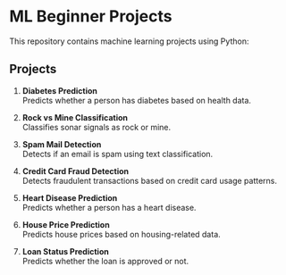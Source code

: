 # ML Beginner Projects

This repository contains machine learning projects using Python:

## Projects

1. **Diabetes Prediction**  
   Predicts whether a person has diabetes based on health data.

2. **Rock vs Mine Classification**  
   Classifies sonar signals as rock or mine.

3. **Spam Mail Detection**  
   Detects if an email is spam using text classification.

4. **Credit Card Fraud Detection**  
   Detects fraudulent transactions based on credit card usage patterns.

5. **Heart Disease Prediction**  
   Predicts whether a person has a heart disease.

6. **House Price Prediction**  
   Predicts house prices based on housing-related data.
   
7. **Loan Status Prediction**  
   Predicts whether the loan is approved or not.
   
